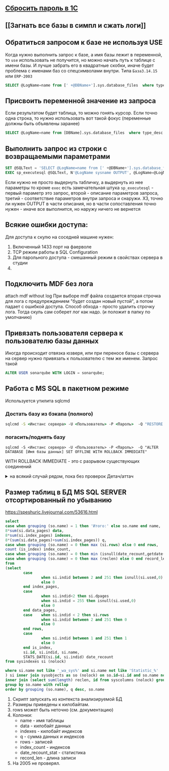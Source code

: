 
## [Сбросить пароль в 1С](Сбросить%20пароль%20в%201С.md)

## [[Загнать все базы в симпл и сжать логи]]
## Обратиться запросом к базе не используя USE

Когда нужно выполнить запрос к базе, а имя базы лежит в переменной, то `use` использовать не получится, но можно начать путь к таблице с имени базы. И лучше забрать его в квадратные скобки, иначе будет проблема с именами баз со спецсимволами внутри. Типа `База3.14.15` или `ERP-2003` 
```sql
SELECT @LogName=name from [' +@DBName+'].sys.database_files  where type_desc = 'LOG'
```
## Присвоить переменной значение из запроса
Если результатом будет таблица, то можно гонять курсор. Если точно одна строка, то нужно использовать вот такой фокус (переменные должны быть объявлены заранее)
```sql
SELECT @LogName=name from [DBName].sys.database_files  where type_desc = 'LOG'
```
## Выполнить запрос из строки с возвращаемыми параметрами

``` sql
SET @SQLText = 'SELECT @LogName=name from [' +@DBName+'].sys.database_files  where type_desc = ''LOG''';
EXEC sp_executesql @SQLText, N'@LogName sysname OUTPUT', @LogName=@LogName OUTPUT;
```

Если нужно не просто выдернуть табличку, а выдернуть из нее параметры то кроме `exec` есть замечательная штука `sp_executesql` - первый параметр это запрос, второй - описание параметров запроса, третий - соответствие параметров внутри запроса и снаружи. ХЗ, точно ли нужен OUTPUT в части описания, но в части сопоставления точно нужен - иначе все выполнится, но наружу ничего не вернется

## Всякие ошибки доступа:
Для доступа к скулю на соседней машине нужен:
1. Включенный 1433 порт на фаерволе
2. TCP режим работы в SQL Configuration
3. Для парольного доступа - смешанный режим в свойствах сервера в студии
4. 

## Подключить MDF без лога
attach mdf without log
При выборе mdf файла создается вторая строчка для лога с предупреждением "будет создан новый пустой", а потом падает с ошибкой доступа. Способ обхода - просто удалить строчку лога. Тогда скуль сам соберет лог как надо. (и положит в папку по умолчанию)

## Привязать пользователя сервера к пользователю базы данных

Иногда происходит отвязка юзверя, или при переносе базы с сервера на сервер нужно привязать к пользователю с тем же именем. Запрос такой

```sql
ALTER USER sonarqube WITH LOGIN = sonarqube;
```

## Работа с MS SQL в пакетном режиме
Используется утилита sqlcmd
### Достать базу из бэкапа (полного)
```cmd 
sqlcmd -S <Инстанс сервера> -U <Пользователь> -P <Пароль>  -Q "RESTORE DATABASE %1 FROM DISK='%2' WITH REPLACE"
```
### погасить/поднять базу

``` 
sqlcmd -S <Инстанс сервера> -U <Пользователь> -P <Пароль>  -Q "ALTER DATABASE [Имя базы данных] SET OFFLINE WITH ROLLBACK IMMEDIATE"
```
WITH ROLLBACK IMMEDIATE - это с разрывом существующих соединений

<details>
    <summary>на всякий случай рядом, пока без проверок Детач/аттач</summary>

```
Goto cmd (Run->cmd)

To connect to local SQL server default instance
>sqlcmd -S .\
Or to connect to named instance (SQLEXPRESS being your named instance)
>sqlcmd -S .\SQLEXPRESS
Or connect to SQL server on another machine
>sqlcmd -S REMOTEMACHINE\INSTANCENAME
After connecting switch to master database
>use master;
>go

Then you should see – Changed database context to ‘master’.

Now attach/detach your database
>sp_detach_db ‘database name’;

>go

>sp_attach_db ‘database name’,’path to mdf’,’path to ldf’;

>go

Edit: To verify the file location, sp_helpfile stored procedure can be used.

use ‘database name’;
go
sp_helpfile
go
```
</details>

##  Размер таблиц в БД MS SQL SERVER отсортированный по убыванию
https://speshuric.livejournal.com/53616.html
``` SQL
select
case when grouping (so.name) = 1 then 'Итого:' else so.name end name,
8*sum(si.data_pages) data, 
8*sum(si.index_pages) indexes, 
8*(sum(si.data_pages)+sum(si.index_pages)) q, 
case when grouping (so.name) = 0 then max (si.rows) else 0 end rows, 
count (is_index) index_count, 
case when grouping (so.name) = 0 then min (isnull(date_recount,getdate())) else null end date_recount_stat,
case when grouping (so.name) = 0 then max (reclen) else 0 end record_len
from
(select 
        case 
                when si.indid between 2 and 251 then isnull(si.used,0)
                else 0
        end index_pages,
        case 
                when si.indid<2 then si.dpages 
                when si.indid = 255 then isnull(si.used,0)
                else 0
        end data_pages,
        case    when si.indid < 2 then si.rows 
                when si.indid between 2 and 251 then 0
                else 0
        end rows,
        case    
                when si.indid between 1 and 251 then 1
                else 0
        end is_index,
        si.id, si.indid, si.name, 
        STATS_DATE(si.id, si.indid) date_recount
from sysindexes si (nolock) 

where si.name not like '_wa_sys%' and si.name not like 'Statistic_%'
) si inner join sysobjects as so (nolock) on so.id=si.id and so.name not like 'sys%'
inner join (select sum(length) reclen, id from syscolumns (nolock) group by id) sc on sc.id = so.id
group by so.name with rollup
order by grouping (so.name), q desc, so.name
```

1. Скрипт запускать из контекста анализируемой БД
2. Размеры приведены к килобайтам.
3. rows может быть неточно (см. документацию)
4. Колонки:
    * name - имя таблицы
    * data - килобайт данных
    * indexes - килобайт индексов
    * q - сумма данных и индексов
    * rows - записей
    * index_count - индексов
    * date_recount_stat - статистика
    * record_len - длина записи
5. На 2005 не проверял. 
